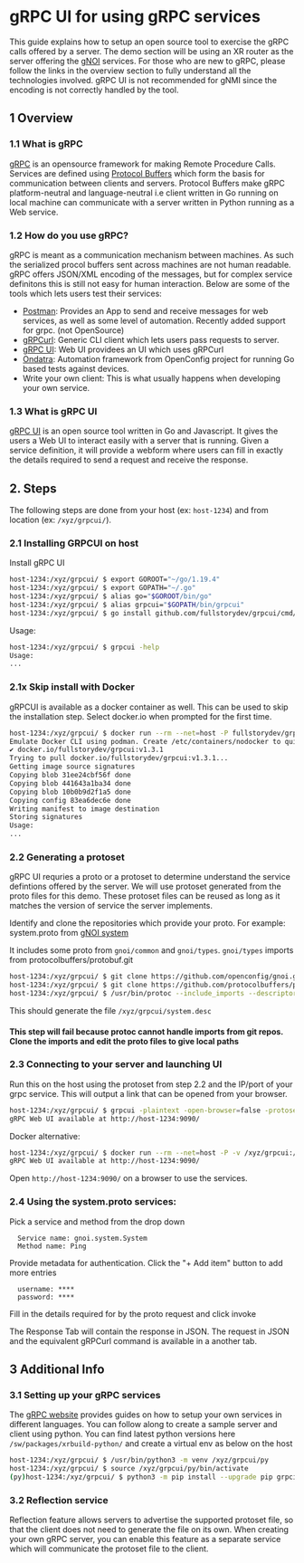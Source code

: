 # gRPC UI for using gRPC services

This guide explains how to setup an open source tool to exercise the gRPC calls offered by a server. The demo section will be using an XR router as the server offering the [gNOI](https://github.com/openconfig/gnoi) services. For those who are new to gRPC, please follow the links in the overview section to fully understand all the technologies involved. gRPC UI is not recommended for gNMI since the encoding is not correctly handled by the tool.


## 1 Overview

### 1.1 What is gRPC
[gRPC](https://grpc.io/docs/what-is-grpc/introduction/) is an opensource framework for making Remote Procedure Calls. Services are defined using [Protocol Buffers](https://protobuf.dev/overview/) which form the basis for communication between clients and servers. Protocol Buffers make gRPC platform-neutral and language-neutral i.e client written in Go running on local machine can communicate with a server written in Python running as a Web service.


### 1.2 How do you use gRPC?

gRPC is meant as a communication mechanism between machines. As such the serialized procol buffers sent across machines are not human readable. gRPC offers JSON/XML encoding of the messages, but for complex service definitons this is still not easy for human interaction. Below are some of the tools which lets users test their services:

- [Postman](https://www.postman.com/product/what-is-postman/): Provides an App to send and receive messages for web services, as well as some level of automation. Recently added support for grpc. (not OpenSource) 
- [gRPCurl](https://github.com/fullstorydev/grpcurl#grpcurl): Generic CLI client which lets users pass requests to server.
- [gRPC UI](https://github.com/fullstorydev/grpcui#grpc-ui): Web UI providees an UI which uses gRPCurl 
- [Ondatra](https://github.com/openconfig/ondatra): Automation framework from OpenConfig project for running Go based tests against devices.
- Write your own client: This is what usually happens when developing your own service.


### 1.3 What is gRPC UI

[gRPC UI](https://github.com/fullstorydev/grpcui) is an open source tool written in Go and Javascript. It gives the users a Web UI to interact easily with a server that is running. Given a service definition, it will provide a webform where users can fill in exactly the details required to send a request and receive the response.


## 2. Steps

The following steps are done from your host (ex: `host-1234`) and from location (ex: `/xyz/grpcui/`).

### 2.1 Installing GRPCUI on host

Install gRPC UI

```bash
host-1234:/xyz/grpcui/ $ export GOROOT="~/go/1.19.4"
host-1234:/xyz/grpcui/ $ export GOPATH="~/.go" 
host-1234:/xyz/grpcui/ $ alias go="$GOROOT/bin/go"
host-1234:/xyz/grpcui/ $ alias grpcui="$GOPATH/bin/grpcui"
host-1234:/xyz/grpcui/ $ go install github.com/fullstorydev/grpcui/cmd/grpcui@latest
```

Usage:
```bash
host-1234:/xyz/grpcui/ $ grpcui -help
Usage:
...
```

### 2.1x Skip install with Docker

gRPCUI is available as a docker container as well. This can be used to skip the installation step. Select docker.io when prompted for the first time.

```bash
host-1234:/xyz/grpcui/ $ docker run --rm --net=host -P fullstorydev/grpcui:v1.3.1 -help
Emulate Docker CLI using podman. Create /etc/containers/nodocker to quiet msg.
✔ docker.io/fullstorydev/grpcui:v1.3.1
Trying to pull docker.io/fullstorydev/grpcui:v1.3.1...
Getting image source signatures
Copying blob 31ee24cbf56f done  
Copying blob 441643a1ba34 done  
Copying blob 10b0b9d2f1a5 done  
Copying config 83ea6dec6e done  
Writing manifest to image destination
Storing signatures
Usage:
...
```

### 2.2 Generating a protoset

gRPC UI requries a proto or a protoset to determine understand the service defintions offered by the server. We will use protoset generated from the proto files for this demo. These protoset files can be reused as long as it matches the version of service the server implements.


Identify and clone the repositories which provide your proto. For example: system.proto from [gNOI system](https://github.com/openconfig/gnoi/blob/main/system/system.proto)


It includes some proto from `gnoi/common` and `gnoi/types`. `gnoi/types` imports from protocolbuffers/protobuf.git

```bash
host-1234:/xyz/grpcui/ $ git clone https://github.com/openconfig/gnoi.git
host-1234:/xyz/grpcui/ $ git clone https://github.com/protocolbuffers/protobuf.git
host-1234:/xyz/grpcui/ $ /usr/bin/protoc --include_imports --descriptor_set_out=system.desc -I./gnoi/ -I./protobuf/src gnoi/system/system.proto
```
This should generate the file `/xyz/grpcui/system.desc`

#### This step will fail because protoc cannot handle imports from git repos. Clone the imports and edit the proto files to give local paths

### 2.3 Connecting to your server and launching UI

Run this on the host using the protoset from step 2.2 and the IP/port of your grpc service. This will output a link that can be opened from your browser.
```bash
host-1234:/xyz/grpcui/ $ grpcui -plaintext -open-browser=false -protoset /xyz/grpcui/system.desc -bind $HOSTNAME -port 9090 172.26.228.36:65168
gRPC Web UI available at http://host-1234:9090/
```

Docker alternative:
```bash
host-1234:/xyz/grpcui/ $ docker run --rm --net=host -P -v /xyz/grpcui:/xyz/grpcui fullstorydev/grpcui:v1.3.1 -plaintext -open-browser=false -protoset /xyz/grpcui/system.desc -bind $HOSTNAME -port 9090 172.26.228.36:65168
gRPC Web UI available at http://host-1234:9090/
```

Open `http://host-1234:9090/` on a browser to use the services.


### 2.4 Using the system.proto services:

Pick a service and method from the drop down

      Service name: gnoi.system.System
      Method name: Ping


Provide metadata for authentication. Click the "+ Add item" button to add more entries

      username: **** 
      password: ****



Fill in the details required for by the proto request and click invoke


The Response Tab will contain the response in JSON. The request in JSON and the equivalent gRPCurl command is available in a another tab.


## 3 Additional Info

### 3.1 Setting up your gRPC services

The [gRPC website](https://grpc.io/docs/languages/) provides guides on how to setup your own services in different languages. You can follow along to create a sample server and client using python. You can find latest python versions here `/sw/packages/xrbuild-python/` and create a virtual env as below on the host

```bash
host-1234:/xyz/grpcui/ $ /usr/bin/python3 -m venv /xyz/grpcui/py
host-1234:/xyz/grpcui/ $ source /xyz/grpcui/py/bin/activate
(py)host-1234:/xyz/grpcui/ $ python3 -m pip install --upgrade pip grpcio grpcio-tools mypy-protobuf
```

### 3.2 Reflection service

Reflection feature allows servers to advertise the supported protoset file, so that the client does not need to generate the file on its own. When creating your own gRPC server, you can enable this feature as a separate service which will communicate the protoset file to the client.

